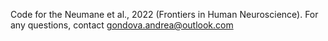 Code for the Neumane et al., 2022 (Frontiers in Human Neuroscience). 
For any questions, contact gondova.andrea@outlook.com
